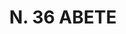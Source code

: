 ---
title: "N. 36 ABETE"
plant-name: "N. 36"
plant-number: "036"
plant-img1: "/assets/img/plant036_verso.jpg"
plant-img2: "/assets/img/plant036.jpg"
plant-xml: "/assets/xml/plant036.xml"
plant-title: "N. 36 ABETE"
plant-taxon-link: "http://www.worldfloraonline.org/taxon/wfo-0000510976"
plant-taxon-content: "[Abies alba Mill.]"
layout: single-xml
---
